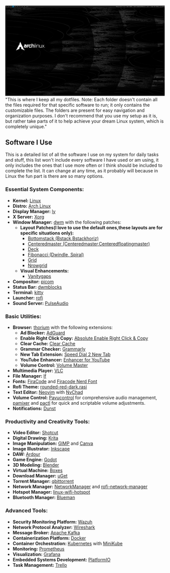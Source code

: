 ![Alt Text](homescreen.png)
"This is where I keep all my dotfiles. Note: Each folder doesn't contain all the files required for that specific software to run; it only contains the customizable files. The folders are present for easy navigation and organization purposes. I don't recommend that you use my setup as it is, but rather take parts of it to help achieve your dream Linux system, which is completely unique."

## Software I Use

This is a detailed list of all the software I use on my system for daily tasks and stuff, this list won't include every software I have used or am using, it only includes the ones that I use more often or I think should be included to complete the list. It can change at any time, as it probably will because in Linux the fun part is there are so many options.

### Essential System Components:

- **Kernel:** [Linux](https://github.com/torvalds/linux)
- **Distro:** [Arch Linux](https://archlinux.org/)
- **Display Manager:** [ly](https://github.com/fairyglade/ly)
- **X Server:** [Xorg](https://www.x.org/wiki/)
- **Window Manager:** [dwm](https://dwm.suckless.org/) with the following patches:
  - **Layout Patches(I love to use the default ones,these layouts are for specific situations only):**
    - [Bottomstack (Bstack,Bstackhoriz)](https://dwm.suckless.org/patches/bottomstack/)
    - [Centeredmaster (Centeredmaster,Centeredfloatingmaster)](https://dwm.suckless.org/patches/centeredmaster/)
    - [Deck](https://dwm.suckless.org/patches/deck/)
    - [Fibonacci (Dwindle, Spiral)](https://dwm.suckless.org/patches/fibonacci/)
    - [Grid](https://dwm.suckless.org/patches/gridmode/)
    - [Nrowgrid](https://dwm.suckless.org/patches/nrowgrid/) 
  - **Visual Enhancements:**
    - [Vanitygaps](https://dwm.suckless.org/patches/vanitygaps/)
- **Compositor:** [picom](https://github.com/yshui/picom)
- **Status Bar:** [dwmblocks](https://github.com/torrinfail/dwmblocks)
- **Terminal:** [kitty](https://github.com/kovidgoyal/kitty)
- **Launcher:** [rofi](https://github.com/davatorium/rofi)
- **Sound Server:** [PulseAudio](https://www.freedesktop.org/wiki/Software/PulseAudio/)

### Basic Utilities:

- **Browser:** [thorium](https://github.com/Alex313031/thorium) with the following extensions:
  - **Ad Blocker:** [AdGuard](https://adguard.com/)
  - **Enable Right Click Copy:** [Absolute Enable Right Click & Copy](https://chromewebstore.google.com/detail/absolute-enable-right-cli/jdocbkpgdakpekjlhemmfcncgdjeiika)
  - **Clear Cache:** [Clear Cache](https://chrome.google.com/webstore/detail/clear-cache/cppjkneekbjaeellbfkmgnhonkkjfpdn)
  - **Grammar Checker:** [Grammarly](https://www.grammarly.com/)
  - **New Tab Extension:** [Speed Dial 2 New Tab](https://speeddial2.com/)
  - **YouTube Enhancer:** [Enhancer for YouTube](https://chrome.google.com/webstore/detail/enhancer-for-youtube/ponfpcnoihfmfllpaingbgckeeldkhle)
  - **Volume Control:** [Volume Master](https://chrome.google.com/webstore/detail/volume-master/jghecgabfgfdldnmbfkhmffcabddioke)
- **Multimedia Player:** [VLC](https://www.videolan.org/vlc/)
- **File Manager:** [lf](https://github.com/gokcehan/lf)
- **Fonts:** [FiraCode](https://github.com/tonsky/FiraCode) and [Firacode Nerd Font](https://github.com/ryanoasis/nerd-fonts/tree/master/patched-fonts/FiraCode)
- **Rofi Theme:** [rounded-red-dark.rasi](https://github.com/newmanls/rofi-themes-collection)
- **Text Editor:** [Neovim](https://neovim.io/) with [NvChad](https://nvchad.com/)
- **Volume Control:** [Pavucontrol](https://freedesktop.org/software/pulseaudio/pavucontrol/) for comprehensive audio management, [pamixer](https://github.com/cdemoulins/pamixer) and [pactl](https://www.freedesktop.org/wiki/Software/PulseAudio/Documentation/Developer/Clients/Pactl/) for quick and scriptable volume adjustments.
- **Notifications:** [Dunst](https://github.com/dunst-project/dunst)

### Productivity and Creativity Tools:

- **Video Editor:** [Shotcut](https://shotcut.org/)
- **Digital Drawing:** [Krita](https://krita.org/en/)
- **Image Manipulation:** [GIMP](https://www.gimp.org/) and [Canva](https://www.canva.com/)
- **Image Illustrator:** [Inkscape](https://inkscape.org/)
- **DAW:** [Ardour](https://ardour.org/)
- **Game Engine:** [Godot](https://godotengine.org/)
- **3D Modeling:** [Blender](https://www.blender.org/)
- **Virtual Machine:** [Boxes](https://help.gnome.org/users/gnome-boxes/stable/)
- **Download Manager:** [uGet](https://ugetdm.com/)
- **Torrent Manager:** [qbittorrent](https://www.qbittorrent.org/)
- **Network Manager:** [NetworkManager](https://networkmanager.dev/) and [rofi-network-manager](https://github.com/P3rf/rofi-network-manager)
- **Hotspot Manager:** [linux-wifi-hotspot](https://github.com/lakinduakash/linux-wifi-hotspot)
- **Bluetooth Manager:** [Blueman](https://github.com/blueman-project/blueman)

### Advanced Tools:

- **Security Monitoring Platform:** [Wazuh](https://wazuh.com/)
- **Network Protocol Analyzer:** [Wireshark](https://www.wireshark.org/)
- **Message Broker:** [Apache Kafka](https://kafka.apache.org/)
- **Containerization Platform:** [Docker](https://www.docker.com/)
- **Container Orchestration:** [Kubernetes](https://kubernetes.io/) with [MiniKube](https://minikube.sigs.k8s.io/docs/)
- **Monitoring:** [Prometheus](https://prometheus.io/)
- **Visualization:** [Grafana](https://grafana.com/)
- **Embedded Systems Development:** [PlatformIO](https://platformio.org/)
- **Task Management:** [Trello](https://trello.com/)
